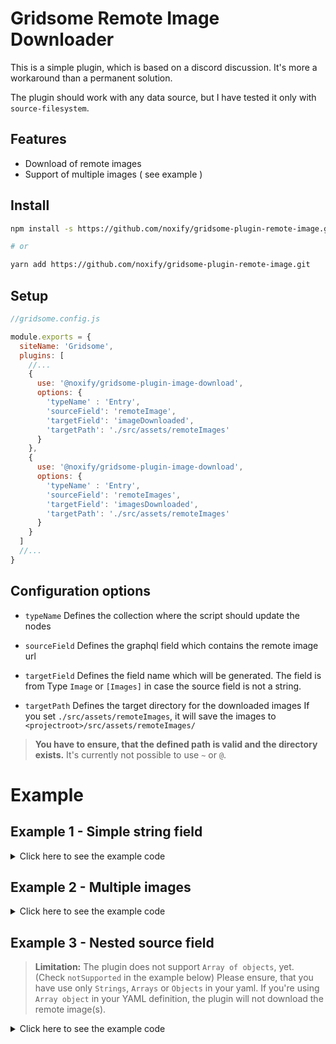 # Gridsome Remote Image Downloader

This is a simple plugin, which is based on a discord discussion.
It's more a workaround than a permanent solution.

The plugin should work with any data source, but I have tested it only with `source-filesystem`.

## Features

* Download of remote images
* Support of multiple images ( see example )

## Install

```sh
npm install -s https://github.com/noxify/gridsome-plugin-remote-image.git

# or

yarn add https://github.com/noxify/gridsome-plugin-remote-image.git
```

## Setup

```js
//gridsome.config.js

module.exports = {
  siteName: 'Gridsome',
  plugins: [
    //...
    {
      use: '@noxify/gridsome-plugin-image-download',
      options: {
        'typeName' : 'Entry',
        'sourceField': 'remoteImage',
        'targetField': 'imageDownloaded',
        'targetPath': './src/assets/remoteImages'
      }
    },
    {
      use: '@noxify/gridsome-plugin-image-download',
      options: {
        'typeName' : 'Entry',
        'sourceField': 'remoteImages',
        'targetField': 'imagesDownloaded',
        'targetPath': './src/assets/remoteImages'
      }
    }
  ]
  //...
}
```

## Configuration options

* `typeName` 
Defines the collection where the script should update the nodes

* `sourceField` 
Defines the graphql field which contains the remote image url

* `targetField` 
Defines the field name which will be generated. 
The field is from Type `Image` or `[Images]` in case the source field is not a string.

* `targetPath`
Defines the target directory for the downloaded images
If you set `./src/assets/remoteImages`, it will save the images to `<projectroot>/src/assets/remoteImages/`

> **You have to ensure, that the defined path is valid and the directory exists.**
> It's currently not possible to use `~` or `@`.

# Example 


## Example 1 - Simple string field

<details>
  <summary>Click here to see the example code</summary>
  
  > /content/entries/entry1.md

  ```md
  ---
  title: First Post
  remoteImage: https://images.unsplash.com/photo-1580451998921-c1e6e1ababe0?ixlib=rb-1.2.1&ixid=eyJhcHBfaWQiOjEyMDd9&auto=format&fit=crop&w=2850&q=80
  ---

  Image Credits: https://unsplash.com/
  ```

  > gridsome.config.js

  ```js
  module.exports = {
    siteName: 'Gridsome',
    plugins: [{
        use: '@gridsome/source-filesystem',
        options: {
          typeName: 'Entry',
          path: './content/entries/*.md'
        }
      },
      {
        use: '@noxify/gridsome-plugin-remote-image',
        options: {
          typeName: 'Entry',
          sourceField: 'remoteImage',
          targetField: 'downloadedImage',
          targetPath: './src/assets/downloadedImages'
        }
      }
    ]
  }
  ```

</details>

## Example 2 - Multiple images

<details>
  <summary>Click here to see the example code</summary>
  
  > /content/entries/entry1.md

  ```md
  ---
  title: First Post
  remoteImages:
    - https://images.unsplash.com/photo-1525013066836-c6090f0ad9d8?ixlib=rb-1.2.1&ixid=eyJhcHBfaWQiOjEyMDd9&auto=format&fit=crop&w=1650&q=80
    - https://images.unsplash.com/photo-1546489545-697049cfdc1e?ixlib=rb-1.2.1&ixid=eyJhcHBfaWQiOjEyMDd9&auto=format&fit=crop&w=2872&q=80
  ---

  Image Credits: https://unsplash.com/
  ```

  > gridsome.config.js

  ```js
  module.exports = {
    siteName: 'Gridsome',
    plugins: [{
        use: '@gridsome/source-filesystem',
        options: {
          typeName: 'Entry',
          path: './content/entries/*.md'
        }
      },
      {
        use: '@noxify/gridsome-plugin-remote-image',
        options: {
          typeName: 'Entry',
          sourceField: 'remoteImages',
          targetField: 'downloadedImage',
          targetPath: './src/assets/downloadedImages'
        }
      }
    ]
  }
  ```

</details>

## Example 3 - Nested source field

> **Limitation:** The plugin does not support `Array of objects`, yet. (Check `notSupported` in the example below)
> Please ensure, that you have use only `Strings`, `Arrays` or `Objects` in your yaml.
> If you're using `Array object` in your YAML definition, the plugin will not download the remote image(s).


<details>
  <summary>Click here to see the example code</summary>
  
  > /content/entries/entry1.md

  ```md
  ---
  title: First Post
  nested:
    with:
      stringValue: https://images.unsplash.com/photo-1525013066836-c6090f0ad9d8?ixlib=rb-1.2.1&ixid=eyJhcHBfaWQiOjEyMDd9&auto=format&fit=crop&w=1650&q=80
      arrayValue:
        - https://images.unsplash.com/photo-1525013066836-c6090f0ad9d8?ixlib=rb-1.2.1&ixid=eyJhcHBfaWQiOjEyMDd9&auto=format&fit=crop&w=1650&q=80
        - https://images.unsplash.com/photo-1546489545-697049cfdc1e?ixlib=rb-1.2.1&ixid=eyJhcHBfaWQiOjEyMDd9&auto=format&fit=crop&w=2872&q=80
  notSupported:
    - sub:
        child: https://images.unsplash.com/photo-1525013066836-c6090f0ad9d8?ixlib=rb-1.2.1&ixid=eyJhcHBfaWQiOjEyMDd9&auto=format&fit=crop&w=1650&q=80
    - sub:
      child: https://images.unsplash.com/photo-1546489545-697049cfdc1e?ixlib=rb-1.2.1&ixid=eyJhcHBfaWQiOjEyMDd9&auto=format&fit=crop&w=2872&q=80
  ---

  Image Credits: https://unsplash.com/
  ```

  > gridsome.config.js

  ```js
  module.exports = {
    siteName: 'Gridsome',
    plugins: [{
        use: '@gridsome/source-filesystem',
        options: {
          typeName: 'Entry',
          path: './content/entries/*.md'
        }
      },
      {
        use: '@noxify/gridsome-plugin-remote-image',
        options: {
          typeName: 'Entry',
          sourceField: 'nested.with.stringValue',
          targetField: 'downloadedNestedStringValue',
          targetPath: './src/assets/downloadedImages'
        }
      },
      {
        use: '@noxify/gridsome-plugin-remote-image',
        options: {
          typeName: 'Entry',
          sourceField: 'nested.with.arrayValue',
          targetField: 'downloadedNestedArrayValue',
          targetPath: './src/assets/downloadedImages'
        }
      }
    ]
  }
  ```

</details>